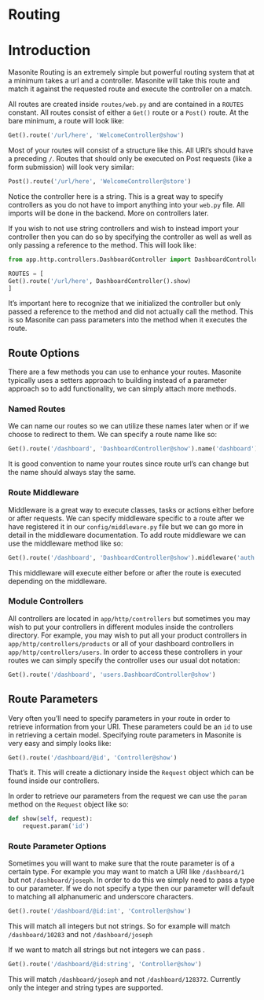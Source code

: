 # Routing

# Introduction

Masonite Routing is an extremely simple but powerful routing system that at a minimum takes a url and a controller. Masonite will take this route and match it against the requested route and execute the controller on a match.

All routes are created inside `routes/web.py` and are contained in a `ROUTES` constant.  All routes consist of either a `Get()` route or a `Post()` route. At the bare minimum, a route will look like:

```python
Get().route('/url/here', 'WelcomeController@show')
```

Most of your routes will consist of a structure like this. All URI’s should have a preceding `/`. Routes that should only be executed on Post requests \(like a form submission\) will look very similar:

```python
Post().route('/url/here', 'WelcomeController@store')
```

Notice the controller here is a string. This is a great way to specify controllers as you do not have to import anything into your `web.py` file. All imports will be done in the backend. More on controllers later.

If you wish to not use string controllers and wish to instead import your controller then you can do so by specifying the controller as well as well as only passing a reference to the method.  This will look like:

```python
from app.http.controllers.DashboardController import DashboardController

ROUTES = [
Get().route('/url/here', DashboardController().show)
]
```

It’s important here to recognize that we initialized the controller but only passed a reference to the method and did not actually call the method. This is so Masonite can pass parameters into the method when it executes the route.

## Route Options

There are a few methods you can use to enhance your routes. Masonite typically uses a setters approach to building instead of a parameter approach so to add functionality, we can simply attach more methods.

### Named Routes

We can name our routes so we can utilize these names later when or if we choose to redirect to them. We can specify a route name like so:

```python
Get().route('/dashboard', 'DashboardController@show').name('dashboard')
```

It is good convention to name your routes since route url’s can change but the name should always stay the same.

### Route Middleware

Middleware is a great way to execute classes, tasks or actions either before or after requests. We can specify middleware specific to a route after we have registered it in our `config/middleware.py` file but we can go more in detail in the middleware documentation. To add route middleware we can use the middleware method like so:

```python
Get().route('/dashboard', 'DashboardController@show').middleware('auth', 'anothermiddleware')
```

This middleware will execute either before or after the route is executed depending on the middleware.

### Module Controllers

All controllers are located in `app/http/controllers` but sometimes you may wish to put your controllers in different modules inside the controllers directory. For example, you may wish to put all your product controllers in `app/http/controllers/products` or all of your dashboard controllers in `app/http/controllers/users`. In order to access these controllers in your routes we can simply specify the controller uses our usual dot notation:

```python
Get().route('/dashboard', 'users.DashboardController@show')
```

## Route Parameters

Very often you’ll need to specify parameters in your route in order to retrieve information from your URI. These parameters could be an `id` to use in retrieving a certain model. Specifying route parameters in Masonite is very easy and simply looks like:

```python
Get().route('/dashboard/@id', 'Controller@show')
```

That’s it. This will create a dictionary inside the `Request` object which can be found inside our controllers.

In order to retrieve our parameters from the request we can use the `param` method on the `Request` object like so:

```python
def show(self, request):
    request.param('id')
```

### Route Parameter Options

Sometimes you will want to make sure that the route parameter is of a certain type. For example you may want to match a URI like `/dashboard/1` but not `/dashboard/joseph`. In order to do this we simply need to pass a type to our parameter. If we do not specify a type then our parameter will default to matching all alphanumeric and underscore characters.

```python
Get().route('/dashboard/@id:int', 'Controller@show')
```

This will match all integers but not strings. So for example will match `/dashboard/10283` and not `/dashboard/joseph`

If we want to match all strings but not integers we can pass .

```python
Get().route('/dashboard/@id:string', 'Controller@show')
```

This will match `/dashboard/joseph` and not `/dashboard/128372`. Currently only the integer and string types are supported.